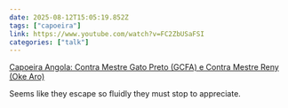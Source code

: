 ```yaml
---
date: 2025-08-12T15:05:19.852Z
tags: ["capoeira"]
link: https://www.youtube.com/watch?v=FC2ZbUSaFSI
categories: ["talk"]
---
```

[Capoeira Angola: Contra Mestre Gato Preto (GCFA) e Contra Mestre Reny (Oke Aro)](https://www.youtube.com/watch?v=FC2ZbUSaFSI)

Seems like they escape so fluidly they must stop to appreciate.
